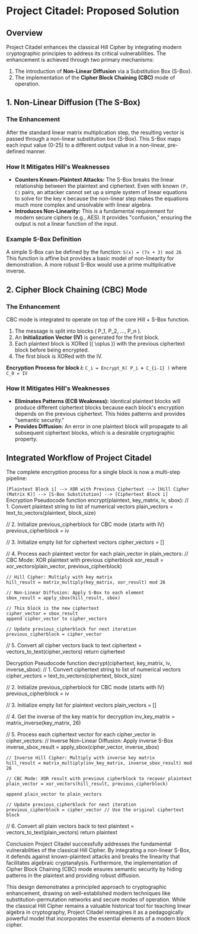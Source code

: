 # Project Citadel: Proposed Solution

## Overview
Project Citadel enhances the classical Hill Cipher by integrating modern cryptographic principles to address its critical vulnerabilities. The enhancement is achieved through two primary mechanisms:
1.  The introduction of **Non-Linear Diffusion** via a Substitution Box (S-Box).
2.  The implementation of the **Cipher Block Chaining (CBC)** mode of operation.

## 1. Non-Linear Diffusion (The S-Box)

### The Enhancement
After the standard linear matrix multiplication step, the resulting vector is passed through a non-linear substitution box (S-Box). This S-Box maps each input value (0-25) to a different output value in a non-linear, pre-defined manner.

### How It Mitigates Hill's Weaknesses
-   **Counters Known-Plaintext Attacks:** The S-Box breaks the linear relationship between the plaintext and ciphertext. Even with known `(P, C)` pairs, an attacker cannot set up a simple system of linear equations to solve for the key `K` because the non-linear step makes the equations much more complex and unsolvable with linear algebra.
-   **Introduces Non-Linearity:** This is a fundamental requirement for modern secure ciphers (e.g., AES). It provides "confusion," ensuring the output is not a linear function of the input.

### Example S-Box Definition
A simple S-Box can be defined by the function: `S(x) = (7x + 3) mod 26`
This function is affine but provides a basic model of non-linearity for demonstration. A more robust S-Box would use a prime multiplicative inverse.

## 2. Cipher Block Chaining (CBC) Mode

### The Enhancement
CBC mode is integrated to operate on top of the core Hill + S-Box function.
1.  The message is split into blocks \( P_1, P_2, ..., P_n \).
2.  An **Initialization Vector (IV)** is generated for the first block.
3.  Each plaintext block is XORed (\( \oplus \)) with the previous ciphertext block before being encrypted.
4.  The first block is XORed with the IV.

**Encryption Process for block *i*:**
`C_i = Encrypt_K( P_i ⊕ C_{i-1} )` where `C_0 = IV`

### How It Mitigates Hill's Weaknesses
-   **Eliminates Patterns (ECB Weakness):** Identical plaintext blocks will produce different ciphertext blocks because each block's encryption depends on the previous ciphertext. This hides patterns and provides "semantic security."
-   **Provides Diffusion:** An error in one plaintext block will propagate to all subsequent ciphertext blocks, which is a desirable cryptographic property.

## Integrated Workflow of Project Citadel

The complete encryption process for a single block is now a multi-step pipeline:

`[Plaintext Block i] --> XOR with Previous Ciphertext --> [Hill Cipher (Matrix K)] --> [S-Box Substitution] --> [Ciphertext Block i]`
Encryption Pseudocode
function encrypt(plaintext, key_matrix, iv, sbox):
  // 1. Convert plaintext string to list of numerical vectors
  plain_vectors = text_to_vectors(plaintext, block_size)

  // 2. Initialize previous_cipherblock for CBC mode (starts with IV)
  previous_cipherblock = iv

  // 3. Initialize empty list for ciphertext vectors
  cipher_vectors = []

  // 4. Process each plaintext vector
  for each plain_vector in plain_vectors:
    // CBC Mode: XOR plaintext with previous cipherblock
    xor_result = xor_vectors(plain_vector, previous_cipherblock)

    // Hill Cipher: Multiply with key matrix
    hill_result = matrix_multiply(key_matrix, xor_result) mod 26

    // Non-Linear Diffusion: Apply S-Box to each element
    sbox_result = apply_sbox(hill_result, sbox)

    // This block is the new ciphertext
    cipher_vector = sbox_result
    append cipher_vector to cipher_vectors

    // Update previous_cipherblock for next iteration
    previous_cipherblock = cipher_vector

  // 5. Convert all cipher vectors back to text
  ciphertext = vectors_to_text(cipher_vectors)
  return ciphertext

  Decryption Pseudocode
  function decrypt(ciphertext, key_matrix, iv, inverse_sbox):
  // 1. Convert ciphertext string to list of numerical vectors
  cipher_vectors = text_to_vectors(ciphertext, block_size)

  // 2. Initialize previous_cipherblock for CBC mode (starts with IV)
  previous_cipherblock = iv

  // 3. Initialize empty list for plaintext vectors
  plain_vectors = []

  // 4. Get the inverse of the key matrix for decryption
  inv_key_matrix = matrix_inverse(key_matrix, 26)

  // 5. Process each ciphertext vector
  for each cipher_vector in cipher_vectors:
    // Inverse Non-Linear Diffusion: Apply inverse S-Box
    inverse_sbox_result = apply_sbox(cipher_vector, inverse_sbox)

    // Inverse Hill Cipher: Multiply with inverse key matrix
    hill_result = matrix_multiply(inv_key_matrix, inverse_sbox_result) mod 26

    // CBC Mode: XOR result with previous cipherblock to recover plaintext
    plain_vector = xor_vectors(hill_result, previous_cipherblock)

    append plain_vector to plain_vectors

    // Update previous_cipherblock for next iteration
    previous_cipherblock = cipher_vector // Use the original ciphertext block

  // 6. Convert all plain vectors back to text
  plaintext = vectors_to_text(plain_vectors)
  return plaintext

   Conclusion
Project Citadel successfully addresses the fundamental vulnerabilities of the classical Hill Cipher. By integrating a non-linear S-Box, it defends against known-plaintext attacks and breaks the linearity that facilitates algebraic cryptanalysis. Furthermore, the implementation of Cipher Block Chaining (CBC) mode ensures semantic security by hiding patterns in the plaintext and providing robust diffusion.

This design demonstrates a principled approach to cryptographic enhancement, drawing on well-established modern techniques like substitution-permutation networks and secure modes of operation. While the classical Hill Cipher remains a valuable historical tool for teaching linear algebra in cryptography, Project Citadel reimagines it as a pedagogically powerful model that incorporates the essential elements of a modern block cipher.

